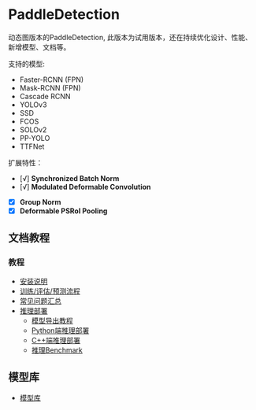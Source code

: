 # PaddleDetection

动态图版本的PaddleDetection, 此版本为试用版本，还在持续优化设计、性能、新增模型、文档等。


支持的模型:

- Faster-RCNN (FPN)
- Mask-RCNN (FPN)
- Cascade RCNN
- YOLOv3
- SSD
- FCOS
- SOLOv2
- PP-YOLO
- TTFNet

扩展特性：

- [√] **Synchronized Batch Norm**
- [√] **Modulated Deformable Convolution**
- [x] **Group Norm**
- [x] **Deformable PSRoI Pooling**

## 文档教程

### 教程

- [安装说明](docs/tutorials/INSTALL_cn.md)
- [训练/评估/预测流程](docs/tutorials/GETTING_STARTED_cn.md)
- [常见问题汇总](docs/FAQ.md)
- [推理部署](deploy)
    - [模型导出教程](docs/advanced_tutorials/deploy/EXPORT_MODEL.md)
    - [Python端推理部署](deploy/python)
    - [C++端推理部署](deploy/cpp)
    - [推理Benchmark](docs/advanced_tutorials/deploy/BENCHMARK_INFER_cn.md)

## 模型库
- [模型库](docs/MODEL_ZOO_cn.md)
